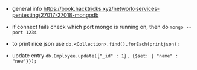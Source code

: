 - general info https://book.hacktricks.xyz/network-services-pentesting/27017-27018-mongodb

- if connect fails check which port mongo is running on, then do `mongo --port 1234`

- to print nice json use `db.<Collection>.find().forEach(printjson);`

- update entry `db.Employee.update({"_id" : 1}, {$set: { "name" : "new"}});`